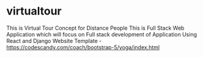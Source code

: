 # virtualtour
This is Virtual Tour Concept for Distance People
This is Full Stack Web Application which will focus on Full stack development of Application Using React and Django
Website Template - https://codescandy.com/coach/bootstrap-5/yoga/index.html

